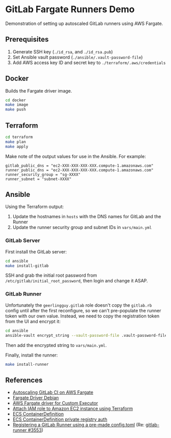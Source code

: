 # GitLab Fargate Runners Demo

Demonstration of setting up autoscaled GitLab runners using AWS Fargate.

## Prerequisites

1. Generate SSH key (`./id_rsa`, and `./id_rsa.pub`)
2. Set Ansible vault password (`./ansible/.vault-password-file`)
3. Add AWS access key ID and secret key to `./terraform/.aws/credentials`

## Docker

Builds the Fargate driver image.

```bash
cd docker
make image
make push
```

## Terraform

```bash
cd terraform
make plan
make apply
```

Make note of the output values for use in the Ansible. For example:

```
gitlab_public_dns = "ec2-XXX-XXX-XXX-XXX.compute-1.amazonaws.com"
runner_public_dns = "ec2-XXX-XXX-XXX-XXX.compute-1.amazonaws.com"
runner_security_group = "sg-XXXX"
runner_subnet = "subnet-XXXX"
```

## Ansible

Using the Terraform output:

1. Update the hostnames in `hosts` with the DNS names for GitLab and the Runner
2. Update the runner security group and subnet IDs in `vars/main.yml`

### GitLab Server

First install the GitLab server:

```bash
cd ansible
make install-gitlab
```

SSH and grab the initial root password from `/etc/gitlab/initial_root_password`, then login and change it ASAP.

### GitLab Runner

Unfortunately the `geerlingguy.gitlab` role doesn't copy the `gitlab.rb` config until after the first reconfigure, so we can't pre-populate the runner token with our own value. Instead, we need to copy the registration token from the UI and encrypt it:

```bash
cd ansible
ansible-vault encrypt_string --vault-password-file .vault-password-file TOKEN
```

Then add the encrypted string to `vars/main.yml`. 

Finally, install the runner:

```bash
make install-runner
```

## References

- [Autoscaling GitLab CI on AWS Fargate](https://docs.gitlab.com/runner/configuration/runner_autoscale_aws_fargate/#step-1-prepare-a-container-image-for-the-aws-fargate-task)
- [Fargate Driver Debian](https://gitlab.com/tmaczukin-test-projects/fargate-driver-debian/-/blob/master/Dockerfile)
- [AWS Fargate driver for Custom Executor](https://gitlab.com/gitlab-org/ci-cd/custom-executor-drivers/fargate/-/tree/v0.2.0/docs?ref_type=tags#configuration)
- [Attach IAM role to Amazon EC2 instance using Terraform](https://skundunotes.com/2021/11/16/attach-iam-role-to-aws-ec2-instance-using-terraform/)
- [ECS ContainerDefinition](https://docs.aws.amazon.com/AmazonECS/latest/APIReference/API_ContainerDefinition.html)
- [ECS ContainerDefinition private registry auth](https://docs.aws.amazon.com/AmazonECS/latest/developerguide/private-auth.html)
- [Registering a GitLab Runner using a pre-made config.toml](https://stackoverflow.com/a/54665350/3300205) (Re: [gitlab-runner #3553](https://gitlab.com/gitlab-org/gitlab-runner/-/issues/3553#note_108527430))